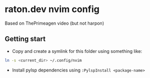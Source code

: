 # raton.dev nvim config

Based on ThePrimeagen video (but not harpon)

## Getting start

- Copy and create a symlink for this folder using something like:
```bash
ln -s <current_dir> ~/.config/nvim
```

- Install pylsp dependencies using `:PylspInstall <package-name>`
